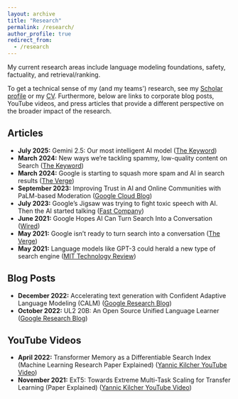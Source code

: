 ```yaml
---
layout: archive
title: "Research"
permalink: /research/
author_profile: true
redirect_from:
  - /research
---
```


My current research areas include language modeling foundations, safety, factuality, and retrieval/ranking.

To get a technical sense of my (and my teams') research, see my [Scholar profile](https://scholar.google.com/citations?user=bmXpOd8AAAAJ&hl=en)
or my [CV](../files/metzler-cv.pdf). Furthermore, below are links to corporate blog posts, YouTube videos,
and press articles that provide a different perspective on the broader impact of the research.

## Articles
* **July 2025:** Gemini 2.5: Our most intelligent AI model ([The Keyword](https://blog.google/technology/google-deepmind/gemini-model-thinking-updates-march-2025/))
* **March 2024:** New ways we’re tackling spammy, low-quality content on Search ([The Keyword](https://blog.google/products/search/google-search-update-march-2024/))
* **March 2024:** Google is starting to squash more spam and AI in search results ([The Verge](https://www.theverge.com/2024/3/5/24091099/google-search-high-quality-results-spam-ai-content))
* **September 2023:** Improving Trust in AI and Online Communities with PaLM-based Moderation ([Google Cloud Blog](https://cloud.google.com/blog/products/ai-machine-learning/google-cloud-text-moderation))
* **July 2023:** Google’s Jigsaw was trying to fight toxic speech with AI. Then the AI started talking ([Fast Company](https://www.fastcompany.com/90929549/google-jigsaw-toxic-speech-ai))
* **June 2021:** Google Hopes AI Can Turn Search Into a Conversation ([Wired](https://www.wired.com/story/google-hopes-ai-turn-search-conversation/))
* **May 2021:** Google isn’t ready to turn search into a conversation ([The Verge](https://www.theverge.com/2021/5/26/22454513/google-future-of-search-conversation-ai-mum-lamda))
* **May 2021:** Language models like GPT-3 could herald a new type of search engine ([MIT Technology Review](https://www.technologyreview.com/2021/05/14/1024918/language-models-gpt3-search-engine-google/))

## Blog Posts
* **December 2022:** Accelerating text generation with Confident Adaptive Language Modeling (CALM) ([Google Research Blog](https://blog.research.google/2022/12/accelerating-text-generation-with.html))
* **October 2022:** UL2 20B: An Open Source Unified Language Learner ([Google Research Blog](https://blog.research.google/2022/10/ul2-20b-open-source-unified-language.html))

## YouTube Videos
* **April 2022:** Transformer Memory as a Differentiable Search Index (Machine Learning Research Paper Explained)
  ([Yannic Kilcher YouTube Video](https://www.youtube.com/watch?v=qlB0TPBQ7YY&ab_channel=YannicKilcher))
* **November 2021:** ExT5: Towards Extreme Multi-Task Scaling for Transfer Learning (Paper Explained) ([Yannic Kilcher YouTube Video](https://www.youtube.com/watch?v=FbRcbM4T-50&ab_channel=YannicKilcher))
